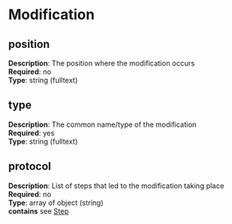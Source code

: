 # Modification

## position

**Description**: The position where the modification occurs<br/>
**Required**: no <br/>
**Type**: string (fulltext) 

## type 

**Description**: The common name/type of the modification<br/>
**Required**: yes <br/>
**Type**: string (fulltext) 

## protocol

**Description**: List of steps that led to the modification taking place<br/>
**Required**: no <br/>
**Type**: array of object (string) <br/>
**contains** see [Step](step.md)

